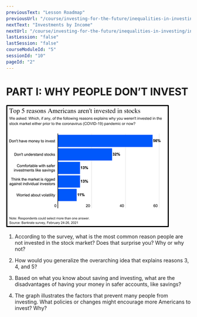 ```yaml
---
previousText: "Lesson Roadmap"
previousUrl: "/course/investing-for-the-future/inequalities-in-investing/roadmap"
nextText: "Investments by Income"
nextUrl: "/course/investing-for-the-future/inequalities-in-investing/investments-by-income"
lastLession: "false"
lastSession: "false"
courseModuleId: "5"
sessionId: "10"
pageId: "2"
---
```



# PART I: WHY PEOPLE DON’T INVEST

<img src="./Picture6.png" />

1. According to the survey, what is the most common reason people are not invested in the stock market? Does that surprise you? Why or why not?

2. How would you generalize the overarching idea that explains reasons 3, 4, and 5?

3. Based on what you know about saving and investing, what are the disadvantages of having your money in safer accounts, like savings?

4. The graph illustrates the factors that prevent many people from investing. What policies or changes might encourage more Americans to invest? Why?
